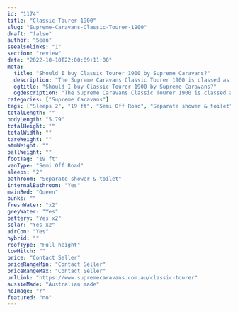 ```yaml
---
id: "1174"
title: "Classic Tourer 1900"
slug: "Supreme-Caravans-Classic-Tourer-1900"
draft: "false"
author: "Sean"
seealsolinks: "1"
section: "review"
date: "2022-10-10T22:00:09+11:00"
meta:
  title: "Should I buy Classic Tourer 1900 by Supreme Caravans?"
  description: "The Supreme Caravans Classic Tourer 1900 is classed as Semi Off Road, and sleeps 2 people. It is Australian made and comes in at 19 ft. It generally has Separate shower & toilet."
  ogtitle: "Should I buy Classic Tourer 1900 by Supreme Caravans?"
  ogdescription: "The Supreme Caravans Classic Tourer 1900 is classed as Semi Off Road, and sleeps 2 people. It is Australian made and comes in at 19 ft. It generally has Separate shower & toilet."
categories: ["Supreme Caravans"]
tags: ["Sleeps 2", "19 ft", "Semi Off Road", "Separate shower & toilet", "Full height", "Price Unknown", "Australian made"]
totalLength: ""
bodyLength: "5.79"
totalHeight: ""
totalWidth: ""
tareWeight: ""
atmWeight: ""
ballWeight: ""
footTag: "19 ft"
vanType: "Semi Off Road"
sleeps: "2"
bathroom: "Separate shower & toilet"
internalBathroom: "Yes"
mainBed: "Queen"
bunks: ""
freshWater: "x2"
greyWater: "Yes"
battery: "Yes x2"
solar: "Yes x2"
airCon: "Yes"
hybrid: ""
roofType: "Full height"
towHitch: ""
price: "Contact Seller"
priceRangeMin: "Contact Seller"
priceRangeMax: "Contact Seller"
urlLink: "https://www.supremecaravans.com.au/classic-tourer"
aussieMade: "Australian made"
noImage: "r"
featured: "no"
---
```

